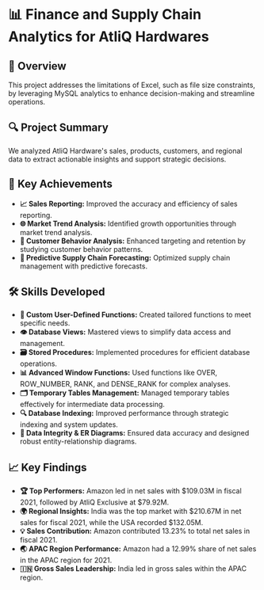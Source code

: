 # 📊 Finance and Supply Chain Analytics for AtliQ Hardwares

## 📜 Overview

This project addresses the limitations of Excel, such as file size constraints, by leveraging MySQL analytics to enhance decision-making and streamline operations.

## 🔍 Project Summary

We analyzed AtliQ Hardware's sales, products, customers, and regional data to extract actionable insights and support strategic decisions.

## 🎯 Key Achievements

- **📈 Sales Reporting:** Improved the accuracy and efficiency of sales reporting.
- **🌐 Market Trend Analysis:** Identified growth opportunities through market trend analysis.
- **🛒 Customer Behavior Analysis:** Enhanced targeting and retention by studying customer behavior patterns.
- **🔮 Predictive Supply Chain Forecasting:** Optimized supply chain management with predictive forecasts.

## 🛠️ Skills Developed

- **🔧 Custom User-Defined Functions:** Created tailored functions to meet specific needs.
- **👁️ Database Views:** Mastered views to simplify data access and management.
- **🗃️ Stored Procedures:** Implemented procedures for efficient database operations.
- **📊 Advanced Window Functions:** Used functions like OVER, ROW_NUMBER, RANK, and DENSE_RANK for complex analyses.
- **🗂️ Temporary Tables Management:** Managed temporary tables effectively for intermediate data processing.
- **🔍 Database Indexing:** Improved performance through strategic indexing and system updates.
- **🔗 Data Integrity & ER Diagrams:** Ensured data accuracy and designed robust entity-relationship diagrams.

## 📈 Key Findings

- **🏆 Top Performers:** Amazon led in net sales with $109.03M in fiscal 2021, followed by AtliQ Exclusive at $79.92M.
- **🌍 Regional Insights:** India was the top market with $210.67M in net sales for fiscal 2021, while the USA recorded $132.05M.
- **💡 Sales Contribution:** Amazon contributed 13.23% to total net sales in fiscal 2021.
- **🌏 APAC Region Performance:** Amazon had a 12.99% share of net sales in the APAC region for 2021.
- **🇮🇳 Gross Sales Leadership:** India led in gross sales within the APAC region.
